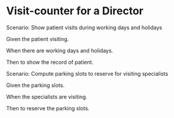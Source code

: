 # Visit-counter for a Director

Scenario: Show patient visits during working days and holidays

  Given the patient visiting.
  
  When there are working days and holidays.
  
  Then to show the record of patient.

Scenario: Compute parking slots to reserve for visiting specialists

  Given the parking slots.
  
  When the specialists are visiting.
  
  Then to reserve the parking slots.
